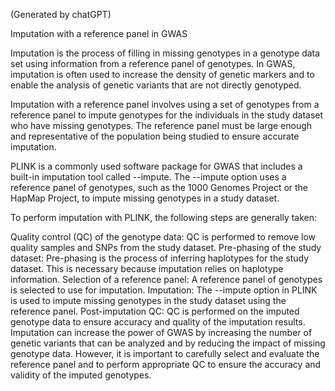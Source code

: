 (Generated by chatGPT)



Imputation with a reference panel in GWAS

Imputation is the process of filling in missing genotypes in a genotype data set using information from a reference panel of genotypes. In GWAS, imputation is often used to increase the density of genetic markers and to enable the analysis of genetic variants that are not directly genotyped.

Imputation with a reference panel involves using a set of genotypes from a reference panel to impute genotypes for the individuals in the study dataset who have missing genotypes. The reference panel must be large enough and representative of the population being studied to ensure accurate imputation.

PLINK is a commonly used software package for GWAS that includes a built-in imputation tool called --impute. The --impute option uses a reference panel of genotypes, such as the 1000 Genomes Project or the HapMap Project, to impute missing genotypes in a study dataset.

To perform imputation with PLINK, the following steps are generally taken:

Quality control (QC) of the genotype data: QC is performed to remove low quality samples and SNPs from the study dataset.
Pre-phasing of the study dataset: Pre-phasing is the process of inferring haplotypes for the study dataset. This is necessary because imputation relies on haplotype information.
Selection of a reference panel: A reference panel of genotypes is selected to use for imputation.
Imputation: The --impute option in PLINK is used to impute missing genotypes in the study dataset using the reference panel.
Post-imputation QC: QC is performed on the imputed genotype data to ensure accuracy and quality of the imputation results.
Imputation can increase the power of GWAS by increasing the number of genetic variants that can be analyzed and by reducing the impact of missing genotype data. However, it is important to carefully select and evaluate the reference panel and to perform appropriate QC to ensure the accuracy and validity of the imputed genotypes.
